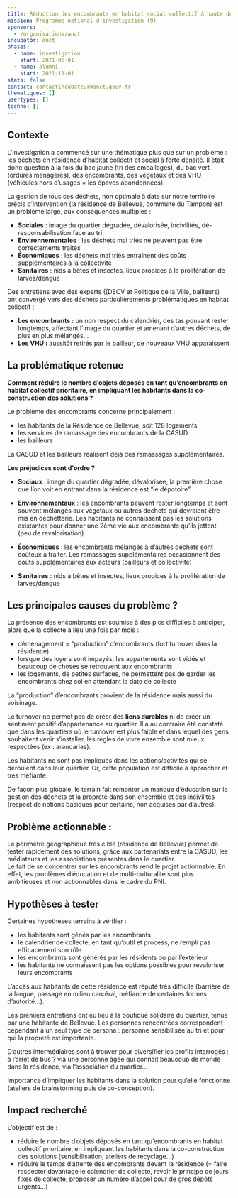 ```yaml
---
title: Réduction des encombrants en habitat social collectif à haute densité
mission: Programme national d'investigation (9)
sponsors:
  - /organisations/anct
incubator: anct
phases:
  - name: investigation
    start: 2021-06-01
  - name: alumni
    start: 2021-11-01
stats: false
contact: contactincubateur@anct.gouv.fr
thematiques: []
usertypes: []
techno: []
---
```

## **Contexte**

L’investigation a commencé sur une thématique plus que sur un problème : les déchets en résidence d’habitat collectif et social à forte densité. Il était donc question à la fois du bac jaune (tri des emballages), du bac vert (ordures ménagères), des encombrants, des végétaux et des VHU (véhicules hors d’usages = les épaves abondonnées).

La gestion de tous ces déchets, non optimale à date sur notre territoire précis d’intervention (la résidence de Bellevue, commune du Tampon) est un problème large, aux conséquences multiples :

*   **Sociales** : image du quartier dégradée, dévalorisée, incivilités, dé-responsabilisation face au tri
*   **Environnementales** : les déchets mal triés ne peuvent pas être correctements traités
*   **Économiques** : les déchets mal triés entraînent des coûts supplémentaires à la collectivité
*   **Sanitaires** : nids à bêtes et insectes, lieux propices à la prolifération de larves/dengue

Des entretiens avec des experts ((DECV et Politique de la Ville, bailleurs) ont convergé vers des déchets particulièrements problématiques en habitat collectif :

*   **Les encombrants :** un non respect du calendrier, des tas pouvant rester longtemps, affectant l’image du quartier et amenant d’autres déchets, de plus en plus mélangés... 
*   **Les VHU :** aussitôt retirés par le bailleur, de nouveaux VHU apparaissent

## La problématique retenue

**Comment réduire le nombre d’objets déposés en tant qu’encombrants en habitat collectif prioritaire, en impliquant les habitants dans la co-construction des solutions ?**

Le problème des encombrants concerne principalement :

*   les habitants de la Résidence de Bellevue, soit 128 logements
*   les services de ramassage des encombrants de la CASUD
*   les bailleurs

La CASUD et les bailleurs réalisent déjà des ramassages supplémentaires.  

  
  

**Les préjudices sont d'ordre ?**

*   **Sociaux** : image du quartier dégradée, dévalorisée, la première chose que l’on voit en entrant dans la résidence est “le dépotoire”

*   **Environnementaux** : les encombrants peuvent rester longtemps et sont souvent mélangés aux végétaux ou autres déchets qui devraient être mis en déchetterie. Les habitants ne connaissent pas les solutions existantes pour donner une 2ème vie aux encombrants qu’ils jettent (peu de revalorisation)

*   **Économiques** : les encombrants mélangés à d’autres déchets sont coûteux à traiter. Les ramassages supplémentaires occasionnent des coûts supplémentaires aux acteurs (bailleurs et collectivité)

*   **Sanitaires** : nids à bêtes et insectes, lieux propices à la prolifération de larves/dengue

## **Les principales causes du problème ?**

La présence des encombrants est soumise à des pics difficiles à anticiper, alors que la collecte a lieu une fois par mois :

*   déménagement = “production” d’encombrants (fort turnover dans la résidence)
*   lorsque des loyers sont impayés, les appartements sont vidés et beaucoup de choses se retrouvent aux encombrants
*   les logements, de petites surfaces, ne permettent pas de garder les encombrants chez soi en attendant la date de collecte

La “production” d’encombrants provient de la résidence mais aussi du voisinage.

Le turnover ne permet pas de créer des **liens durables** ni de créer un sentiment positif d’appartenance au quartier. Il a au contraire été constaté que dans les quartiers où le turnover est plus faible et dans lequel des gens souhaitent venir s’installer, les règles de vivre ensemble sont mieux respectées (ex : araucarias).

Les habitants ne sont pas impliqués dans les actions/activités qui se déroulent dans leur quartier. Or, cette population est difficile à approcher et très méfiante.

De façon plus globale, le terrain fait remonter un manque d’éducation sur la gestion des déchets et la propreté dans son ensemble et des incivilités (respect de notions basiques pour certains, non acquises par d’autres).

## **Problème actionnable :**

Le périmètre géographique très ciblé (résidence de Bellevue) permet de tester rapidement des solutions, grâce aux partenariats entre la CASUD, les médiateurs et les associations présentes dans le quartier.  
Le fait de se concentrer sur les encombrants rend le projet actionnable. En effet, les problèmes d’éducation et de multi-culturalité sont plus ambitieuses et non actionnables dans le cadre du PNI.

## **Hypothèses à tester** 

Certaines hypothèses terrains à vérifier : 

*   les habitants sont génés par les encombrants
*   le calendrier de collecte, en tant qu’outil et process, ne rempli pas efficacement son rôle
*   les encombrants sont générés par les résidents ou par l’extérieur
*   les habitants ne connaissent pas les options possibles pour revaloriser leurs encombrants

L’accès aux habitants de cette résidence est réputé très difficile (barrière de la langue, passage en milieu carcéral, méfiance de certaines formes d’autorité…).

Les premiers entretiens ont eu lieu à la boutique solidaire du quartier, tenue par une habitante de Bellevue. Les personnes rencontrées correspondent cependant à un seul type de persona : personne sensibilisée au tri et pour qui la propreté est importante. 

D’autres intermédiaires sont à trouver pour diversifier les profils interrogés : à l’arrêt de bus ? via une personne âgée qui connait beaucoup de monde dans la résidence, via l’association du quartier…

Importance d’impliquer les habitants dans la solution pour qu’elle fonctionne (ateliers de brainstorming puis de co-conception).

## **Impact recherché**

L’objectif est de :
*   réduire le nombre d’objets déposés en tant qu’encombrants en habitat collectif prioritaire, en impliquant les habitants dans la co-construction des solutions (sensibilisation, ateliers de recyclage…)
*   réduire le temps d’attente des encombrants devant la résidence (= faire respecter davantage le calendrier de collecte, revoir le principe de jours fixes de collecte, proposer un numéro d’appel pour de gros dépôts urgents...)

